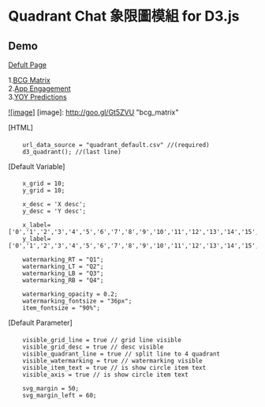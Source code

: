 Quadrant Chat 象限圖模組 for D3.js
========

Demo
----

[Defult Page](http://goo.gl/iUlPpn)<br />  

1.[BCG Matrix](http://goo.gl/q1MsYp)<br />
2.[App Engagement](http://goo.gl/NHLWFq)<br />
3.[YOY Predictions](http://goo.gl/kY2YBq)<br />

[![image]](http://goo.gl/q1MsYp)
[image]: http://goo.gl/Gt5ZVU "bcg_matrix"


[HTML]
####
		url_data_source = "quadrant_default.csv" //(required)
		d3_quadrant(); //(last line)
 
[Default Variable]
####

		x_grid = 10;
		y_grid = 10;

		x_desc = 'X desc';
		y_desc = 'Y desc';

		x_label=['0','1','2','3','4','5','6','7','8','9','10','11','12','13','14','15','16','17','18','19','20'],
		y_label=['0','1','2','3','4','5','6','7','8','9','10','11','12','13','14','15','16','17','18','19','20'],

		watermarking_RT = "Q1";
		watermarking_LT = "Q2";
		watermarking_LB = "Q3";
		watermarking_RB = "Q4";

		watermarking_opacity = 0.2;
		watermarking_fontsize = "36px";
		item_fontsize = "90%";

[Default Parameter]
####

		visible_grid_line = true // grid line visible
		visible_grid_desc = true // desc visible
		visible_quadrant_line = true // split line to 4 quadrant
		visible_watermarking = true // watermarking visible
		visible_item_text = true // is show circle item text
		visible_axis = true // is show circle item text 

		svg_margin = 50;
		svg_margin_left = 60;

